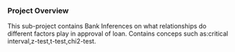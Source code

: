 ### Project Overview

 This sub-project  contains Bank Inferences on what relationships do different factors play in approval of loan.
Contains conceps such as:critical interval,z-test,t-test,chi2-test.


